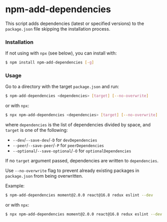 # npm-add-dependencies

This script adds dependencies (latest or specified versions) to the `package.json` file skipping the installation process.

### Installation

If not using with `npx` (see below), you can install with:

```sh
$ npm install npm-add-dependencies [-g]
```

### Usage

Go to a directory with the target `package.json` and run:

```sh
$ npm-add-dependencies <dependencies> [target] [--no-overwrite]
```

or with `npx`:

```sh
$ npx npm-add-dependencies <dependencies> [target] [--no-overwrite]
```

where `dependencies` is the list of dependencies divided by space, and `target` is one of the following:
* `--dev`/`--save-dev`/`-D` for `devDependencies`
* `--peer`/`--save-peer`/`-P` for `peerDependencies`
* `--optional`/`--save-optional`/`-O` for `optionalDependencies`

If no `target` argument passed, dependencies are written to `dependencies`.

Use `--no-overwrite` flag to prevent already existing packages in `package.json` from being overwritten.

Example:

```sh
$ npm-add-dependencies moment@2.0.0 react@16.8 redux eslint --dev
```

or with `npx`:

```sh
$ npx npm-add-dependencies moment@2.0.0 react@16.8 redux eslint --dev
```
